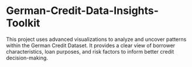 # German-Credit-Data-Insights-Toolkit
This project uses advanced visualizations to analyze and uncover patterns within the German Credit Dataset. It provides a clear view of borrower characteristics, loan purposes, and risk factors to inform better credit decision-making.
